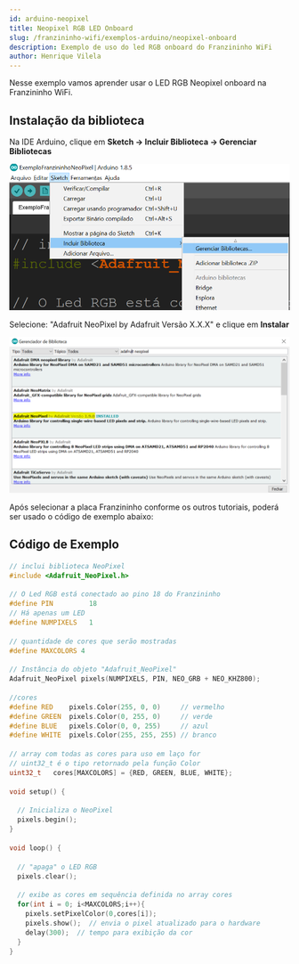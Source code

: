 ```yaml
---
id: arduino-neopixel
title: Neopixel RGB LED Onboard
slug: /franzininho-wifi/exemplos-arduino/neopixel-onboard
description: Exemplo de uso do led RGB onboard do Franzininho WiFi
author: Henrique Vilela 
---
```


Nesse exemplo vamos aprender usar o LED RGB Neopixel onboard na Franzininho WiFi.

## Instalação da biblioteca

Na IDE Arduino, clique em **Sketch -> Incluir Biblioteca -> Gerenciar Bibliotecas**

![Neopixel](img/onboard-rgb-led-example/neopixel01.PNG)

Selecione: "Adafruit NeoPixel by Adafruit Versão X.X.X" e clique em **Instalar**

![Neopixel](img/onboard-rgb-led-example/neopixel02.PNG)

Após selecionar a placa Franzininho conforme os outros tutoriais, poderá ser usado o código de exemplo abaixo:

## Código de Exemplo

```cpp
// inclui biblioteca NeoPixel
#include <Adafruit_NeoPixel.h>

// O Led RGB está conectado ao pino 18 do Franzininho
#define PIN         18
// Há apenas um LED
#define NUMPIXELS   1

// quantidade de cores que serão mostradas
#define MAXCOLORS 4

// Instância do objeto "Adafruit_NeoPixel"
Adafruit_NeoPixel pixels(NUMPIXELS, PIN, NEO_GRB + NEO_KHZ800);

//cores
#define RED    pixels.Color(255, 0, 0)     // vermelho
#define GREEN  pixels.Color(0, 255, 0)     // verde
#define BLUE   pixels.Color(0, 0, 255)     // azul
#define WHITE  pixels.Color(255, 255, 255) // branco

// array com todas as cores para uso em laço for
// uint32_t é o tipo retornado pela função Color
uint32_t   cores[MAXCOLORS] = {RED, GREEN, BLUE, WHITE};

void setup() {
  
  // Inicializa o NeoPixel
  pixels.begin();
}

void loop() {
  
  // "apaga" o LED RGB
  pixels.clear();

  // exibe as cores em sequência definida no array cores
  for(int i = 0; i<MAXCOLORS;i++){
    pixels.setPixelColor(0,cores[i]);
    pixels.show();  // envia o pixel atualizado para o hardware
    delay(300);  // tempo para exibição da cor
  }
}
```
